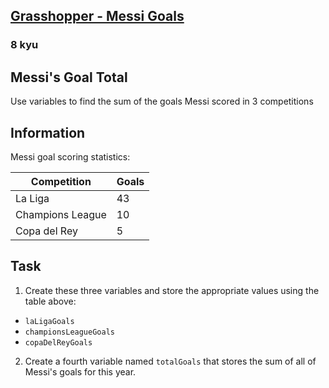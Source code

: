 <h2><a href=https://www.codewars.com/kata/55ca77fa094a2af31f00002a/train/javascript target="_blank">Grasshopper - Messi Goals</a></h2><h3>8 kyu</h3><h2 id="messis-goal-total">Messi's Goal Total</h2><p>Use variables to find the sum of the goals Messi scored in 3 competitions</p><h2 id="information">Information</h2><p>Messi goal scoring statistics:</p><table><thead><tr><th>Competition</th><th>Goals</th></tr></thead><tbody><tr><td>La Liga</td><td>43</td></tr><tr><td>Champions League</td><td>10</td></tr><tr><td>Copa del Rey</td><td>5</td></tr></tbody></table><h2 id="task">Task</h2><ol><li>Create these three variables and store the appropriate values using the table above:</li></ol><ul><li><code>laLigaGoals</code>  </li><li><code>championsLeagueGoals</code></li><li><code>copaDelReyGoals</code></li></ul><ol start="2"><li>Create a fourth variable named <code>totalGoals</code> that stores the sum of all of Messi's goals for this year.</li></ol>
